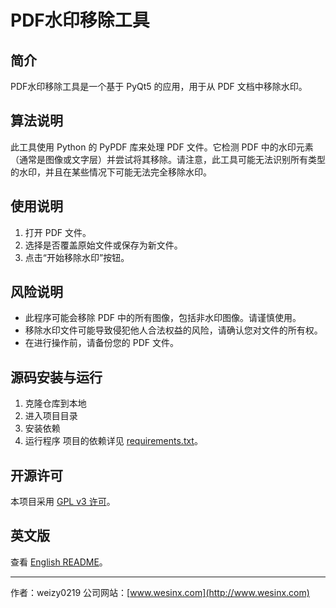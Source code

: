 # PDF水印移除工具

## 简介
PDF水印移除工具是一个基于 PyQt5 的应用，用于从 PDF 文档中移除水印。

## 算法说明
此工具使用 Python 的 PyPDF 库来处理 PDF 文件。它检测 PDF 中的水印元素（通常是图像或文字层）并尝试将其移除。请注意，此工具可能无法识别所有类型的水印，并且在某些情况下可能无法完全移除水印。

## 使用说明
1. 打开 PDF 文件。
2. 选择是否覆盖原始文件或保存为新文件。
3. 点击“开始移除水印”按钮。

## 风险说明
- 此程序可能会移除 PDF 中的所有图像，包括非水印图像。请谨慎使用。
- 移除水印文件可能导致侵犯他人合法权益的风险，请确认您对文件的所有权。
- 在进行操作前，请备份您的 PDF 文件。

## 源码安装与运行
1. 克隆仓库到本地
2. 进入项目目录
3. 安装依赖
4. 运行程序
项目的依赖详见 [requirements.txt](./requirements.txt)。

## 开源许可
本项目采用 [GPL v3 许可](LICENSE)。

## 英文版
查看 [English README](README.md)。

---

作者：weizy0219
公司网站：[www.wesinx.com](http://www.wesinx.com)
